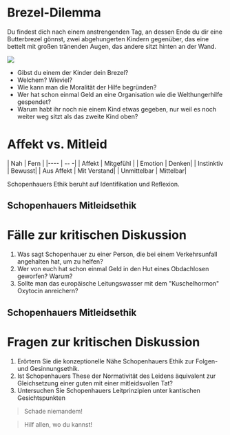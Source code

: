 # Brezel-Dilemma

Du findest dich nach einem anstrengenden Tag, an dessen Ende du dir eine Butterbrezel gönnst, zwei abgehungerten Kindern gegenüber, das eine bettelt mit großen tränenden Augen, das andere sitzt hinten an der Wand.

[![](http://gebende-haende.de/fileadmin/images/projects/aethiopien/feb2013/startpage.png)](http://gebende-haende.de/p3.html) <!-- .element: class="fragment" -->

* Gibst du einem der Kinder dein Brezel?  <!-- .element: class="fragment" -->
* Welchem? Wieviel? <!-- .element: class="fragment" -->
* Wie kann man die Moralität der Hilfe begründen? <!-- .element: class="fragment" -->
* Wer hat schon einmal Geld an eine Organisation wie die Welthungerhilfe gespendet? <!-- .element: class="fragment" -->
* Warum habt ihr noch nie einem Kind etwas gegeben, nur weil es noch weiter weg sitzt als das zweite Kind oben? <!-- .element: class="fragment" -->



# Affekt vs. Mitleid

| Nah | Fern |
|---- | -- -|
| Affekt | Mitgefühl |
| Emotion | Denken|
| Instinktiv | Bewusst|
| Aus Affekt | Mit Verstand|
| Unmittelbar | Mittelbar|

Schopenhauers Ethik beruht auf Identifikation und Reflexion.



## Schopenhauers Mitleidsethik
# Fälle zur kritischen Diskussion

1. Was sagt Schopenhauer zu einer Person, die bei einem Verkehrsunfall angehalten hat, um zu helfen?
2. Wer von euch hat schon einmal Geld in den Hut eines Obdachlosen geworfen? Warum?
3. Sollte man das europäische Leitungswasser mit dem "Kuschelhormon" Oxytocin anreichern? <!-- Es fördert Mitleid in der Nähe aber verstärkt Abgrenzungen zu Nichtgruppenmitgliedern. -->



## Schopenhauers Mitleidsethik
# Fragen zur kritischen Diskussion

1. Erörtern Sie die konzeptionelle Nähe Schopenhauers Ethik zur Folgen- und Gesinnungsethik.
1. Ist Schopenhauers These der Normativität des Leidens äquivalent zur Gleichsetzung einer guten mit einer mitleidsvollen Tat?
1. Untersuchen Sie Schopenhauers Leitprinzipien unter kantischen Gesichtspunkten

> Schade niemandem!

> Hilf allen, wo du kannst!

